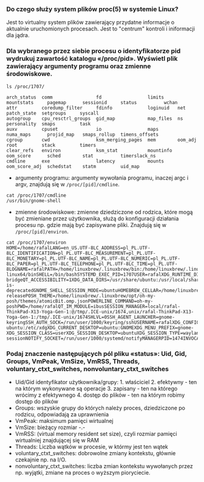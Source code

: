 ### Do czego służy system plików proc(5) w systemie Linux?
Jest to virtualny system plików zawierający przydatne informacje o aktualnie uruchomionych procesach. Jest to "centrum" kontroli i iniformacji dla jądra.

### Dla wybranego przez siebie procesu o identyfikatorze pid wydrukuj zawartość katalogu «/proc/pid». Wyświetl plik zawierający argumenty programu oraz zmienne środowiskowe.
```
ls /proc/1707/

arch_status  comm                fd                 limits     mountstats     pagemap      sessionid     status          wchan
attr         coredump_filter     fdinfo             loginuid   net            patch_state  setgroups     syscall
autogroup    cpu_resctrl_groups  gid_map            map_files  ns             personality  smaps         task
auxv         cpuset              io                 maps       numa_maps      projid_map   smaps_rollup  timens_offsets
cgroup       cwd                 ksm_merging_pages  mem        oom_adj        root         stack         timers
clear_refs   environ             ksm_stat           mountinfo  oom_score      sched        stat          timerslack_ns
cmdline      exe                 latency            mounts     oom_score_adj  schedstat    statm         uid_map
```

- argumenty programu: argumenty wywołania programu, inaczej argc i argv, znajdują się w `/proc/[pid]/cmdline`.
```
cat /proc/1707/cmdline
/usr/bin/gnome-shell
```
- zmienne środowiskowe: zmienne dziedziczone od rodzica, które mogą być zmieniane przez użytkownika, służą do konfiguracji działania procesu np. gdzie mają być zapisywane pliki. Znajdują się w `/proc/[pid]/environ`.
```
cat /proc/1707/environ
HOME=/home/rafalLANG=en_US.UTF-8LC_ADDRESS=pl_PL.UTF-8LC_IDENTIFICATION=pl_PL.UTF-8LC_MEASUREMENT=pl_PL.UTF-8LC_MONETARY=pl_PL.UTF-8LC_NAME=pl_PL.UTF-8LC_NUMERIC=pl_PL.UTF-8LC_PAPER=pl_PL.UTF-8LC_TELEPHONE=pl_PL.UTF-8LC_TIME=pl_PL.UTF-8LOGNAME=rafalPATH=/home/linuxbrew/.linuxbrew/bin:/home/linuxbrew/.linuxbrew/sbin:/usr/local/sbin:/usr/local/bin:/usr/sbin:/usr/bin:/sbin:/bin:/usr/games:/usr/local/games:/snap/bin:/snap/bin:/opt/nvim-linux64/binSHELL=/bin/bashSYSTEMD_EXEC_PID=1707USER=rafalXDG_RUNTIME_DIR=/run/user/1000GTK_MODULES=gail:atk-bridgeQT_ACCESSIBILITY=1XDG_DATA_DIRS=/usr/share/ubuntu:/usr/local/share/:/usr/share/:/var/lib/snapd/desktopCONDA_PROMPT_MODIFIER=falseDBUS_SESSION_BUS_ADDRESS=unix:path=/run/user/1000/busDESKTOP_SESSION=ubuntuGDMSESSION=ubuntuGNOME_DESKTOP_SESSION_ID=this-is-deprecatedGNOME_SHELL_SESSION_MODE=ubuntuHOMEBREW_CELLAR=/home/linuxbrew/.linuxbrew/CellarHOMEBREW_PREFIX=/home/linuxbrew/.linuxbrewHOMEBREW_REPOSITORY=/home/linuxbrew/.linuxbrew/HomebrewIM_CONFIG_PHASE=1INFOPATH=/home/linuxbrew/.linuxbrew/share/info:MANPATH=/home/linuxbrew/.linuxbrew/share/man:POSH_PID=1584POSH_SHELL_VERSION=5.1.16(1)-releasePOSH_THEME=/home/linuxbrew/.linuxbrew/opt/oh-my-posh/themes/atomicBit.omp.jsonPOWERLINE_COMMAND=oh-my-poshPWD=/home/rafalQT_IM_MODULE=ibusSESSION_MANAGER=local/rafal-ThinkPad-X13-Yoga-Gen-1:@/tmp/.ICE-unix/1674,unix/rafal-ThinkPad-X13-Yoga-Gen-1:/tmp/.ICE-unix/1674SHLVL=0SSH_AGENT_LAUNCHER=gnome-keyringSSH_AUTH_SOCK=/run/user/1000/keyring/sshUSERNAME=rafalXDG_CONFIG_DIRS=/etc/xdg/xdg-ubuntu:/etc/xdgXDG_CURRENT_DESKTOP=ubuntu:GNOMEXDG_MENU_PREFIX=gnome-XDG_SESSION_CLASS=userXDG_SESSION_DESKTOP=ubuntuXDG_SESSION_TYPE=waylandXMODIFIERS=@im=ibus_=/usr/bin/gnome-sessionNOTIFY_SOCKET=/run/user/1000/systemd/notifyMANAGERPID=1474INVOCATION_ID=d602cc7b13364f9d89946057c66c3911JOURNAL_STREAM=8:11971
```

### Podaj znaczenie następujących pól pliku «status»: Uid, Gid, Groups, VmPeak, VmSize, VmRSS, Threads, voluntary_ctxt_switches, nonvoluntary_ctxt_switches
- Uid/Gid identyfikator użytkownika/grupy:
        1. właściciel 
        2. efektywny - ten na którym wykonywane są operacje
        3. zapisany - ten na którego wrócimy z efektywnego
        4. dostęp do plików - ten na którym robimy dostęp do plików
- Groups: wszyskie grupy do których należy proces, dziedziczone po rodzicu, odpowiadają za uprawnienia
- VmPeak: maksimum pamięci wirtualnej
- VmSize: bieżący rozmiar -.-
- VmRSS: (virtual memory resident set size), czyli rozmiar pamięci wirtualniej znajdującej się w RAM
- Threads: Liczba wątków w procesie, w którmy jest ten wątek
- voluntary_ctxt_switches: dobrowolne zmiany kontekstu, głównie czekajnie np. na I/O.
- nonvoluntary_ctxt_switches: liczba zmian kontekstu wywołanych przez np. wyjątki, zmiane na proces o wyższym pioryciecie.